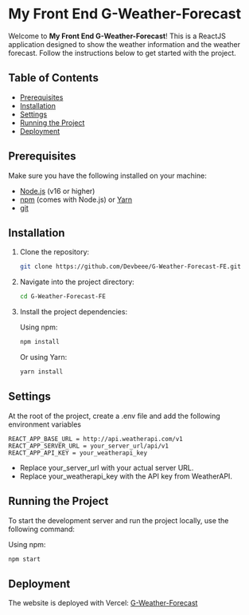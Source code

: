 # My Front End G-Weather-Forecast

Welcome to **My Front End G-Weather-Forecast**! This is a ReactJS application designed to show the weather information and the weather forecast. Follow the instructions below to get started with the project.

## Table of Contents

- [Prerequisites](#prerequisites)
- [Installation](#installation)
- [Settings](#settings)
- [Running the Project](#running-the-project)
- [Deployment](#deployment)

## Prerequisites

Make sure you have the following installed on your machine:

- [Node.js](https://nodejs.org/) (v16 or higher)
- [npm](https://www.npmjs.com/) (comes with Node.js) or [Yarn](https://classic.yarnpkg.com/)
- [git](https://git-scm.com/)

## Installation

1. Clone the repository:

    ```bash
    git clone https://github.com/Devbeee/G-Weather-Forecast-FE.git
    ```

2. Navigate into the project directory:

    ```bash
    cd G-Weather-Forecast-FE
    ```

3. Install the project dependencies:

    Using npm:

    ```bash
    npm install
    ```

    Or using Yarn:

    ```bash
    yarn install
    ```

## Settings

At the root of the project, create a .env file and add the following environment variables
```
REACT_APP_BASE_URL = http://api.weatherapi.com/v1
REACT_APP_SERVER_URL = your_server_url/api/v1
REACT_APP_API_KEY = your_weatherapi_key
```
- Replace your_server_url with your actual server URL.
- Replace your_weatherapi_key with the API key from WeatherAPI.

## Running the Project

To start the development server and run the project locally, use the following command:

Using npm:

```bash
npm start
```

## Deployment

The website is deployed with Vercel: [G-Weather-Forecast](https://g-weather-forecast-fe-nine.vercel.app/) 
